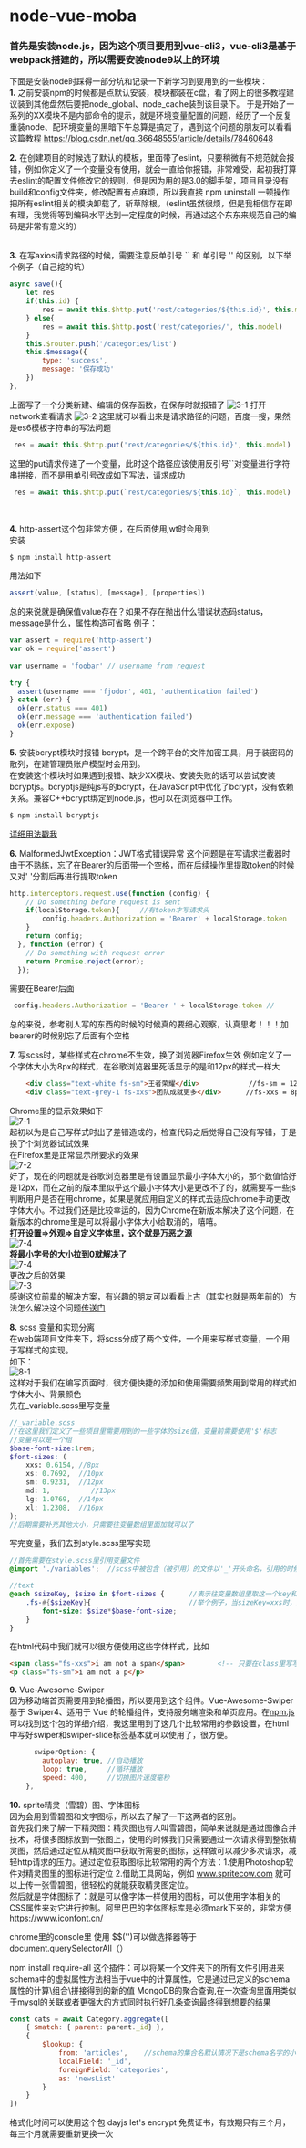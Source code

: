 # node-vue-moba

### 首先是安装node.js，因为这个项目要用到vue-cli3，vue-cli3是基于webpack搭建的，所以需要安装node9以上的环境

下面是安装node时踩得一部分坑和记录一下新学习到要用到的一些模块：<br>
 **1.** 之前安装npm的时候都是点默认安装，模块都装在c盘，看了网上的很多教程建议装到其他盘然后要把node_global、node_cache装到该目录下。
于是开始了一系列的XX模块不是内部命令的提示，就是环境变量配置的问题，经历了一个反复重装node、配环境变量的黑暗下午总算是搞定了，遇到这个问题的朋友可以看看这篇教程 https://blog.csdn.net/qq_36648555/article/details/78460648<br>
 
 **2.** 在创建项目的时候选了默认的模板，里面带了eslint，只要稍微有不规范就会报错，例如你定义了一个变量没有使用，就会一直给你报错，非常难受，起初我打算去eslint的配置文件修改它的规则，但是因为用的是3.0的脚手架，项目目录没有build和config文件夹，修改配置有点麻烦，所以我直接 npm uninstall 一顿操作把所有eslint相关的模块卸载了，斩草除根。（eslint虽然很烦，但是我相信存在即有理，我觉得等到编码水平达到一定程度的时候，再通过这个东东来规范自己的编码是非常有意义的）<br> <br>


**3.** 在写axios请求路径的时候，需要注意反单引号 ``  和 单引号  '' 的区别，以下举个例子（自己挖的坑） <br>

```JavaScript
async save(){
    let res
    if(this.id) {
        res = await this.$http.put('rest/categories/${this.id}', this.model)
    } else{
        res = await this.$http.post('rest/categories/', this.model)
    }
    this.$router.push('/categories/list')
    this.$message({
        type: 'success',
        message: '保存成功'
    })
},
```
上面写了一个分类新建、编辑的保存函数，在保存时就报错了
![3-1](./admin/src/assets/3-1.png)
打开network查看请求
![3-2](./admin/src/assets/3-2.png)
这里就可以看出来是请求路径的问题，百度一搜，果然是es6模板字符串的写法问题
```JavaScript
 res = await this.$http.put('rest/categories/${this.id}', this.model)
```
这里的put请求传递了一个变量，此时这个路径应该使用反引号``对变量进行字符串拼接，而不是用单引号改成如下写法，请求成功
```JavaScript
 res = await this.$http.put(`rest/categories/${this.id}`, this.model)
```
<br>

**4.** http-assert这个包非常方便 ，在后面使用jwt时会用到<br>
安装
```JavaScript
$ npm install http-assert  
```
用法如下
```JavaScript
assert(value, [status], [message], [properties])
```
总的来说就是确保值value存在？如果不存在抛出什么错误状态码status，message是什么，属性构造可省略
例子：
```JavaScript
var assert = require('http-assert')
var ok = require('assert')
 
var username = 'foobar' // username from request
 
try {
  assert(username === 'fjodor', 401, 'authentication failed')
} catch (err) {
  ok(err.status === 401)
  ok(err.message === 'authentication failed')
  ok(err.expose)
}
```
**5.** 安装bcrypt模块时报错
bcrypt，是一个跨平台的文件加密工具，用于装密码的散列，在建管理员账户模型时会用到。<br>
在安装这个模块时如果遇到报错、缺少XX模块、安装失败的话可以尝试安装bcryptjs。bcryptjs是纯js写的bcrypt，在JavaScript中优化了bcrypt，没有依赖关系。兼容C++bcrypt绑定到node.js，也可以在浏览器中工作。 
```JavaScript
$ npm install bcryptjs
```
[详细用法戳我](https://www.npmjs.com/package/bcryptjs)


**6.** MalformedJwtException：JWT格式错误异常
这个问题是在写请求拦截器时由于不熟练，忘了在Bearer的后面带一个空格，而在后续操作里提取token的时候又对' '分割后再进行提取token
```JavaScript
http.interceptors.request.use(function (config) {
    // Do something before request is sent
    if(localStorage.token){     //有token才写请求头
        config.headers.Authorization = 'Bearer' + localStorage.token 
    }
    return config;
  }, function (error) {
    // Do something with request error
    return Promise.reject(error);
  });

```
需要在Bearer后面
```JavaScript
 config.headers.Authorization = 'Bearer ' + localStorage.token //
```
总的来说，参考别人写的东西的时候的时候真的要细心观察，认真思考！！！加bearer的时候别忘了后面有个空格

**7.** 写scss时，某些样式在chrome不生效，换了浏览器Firefox生效
例如定义了一个字体大小为8px的样式，在谷歌浏览器里死活显示的是和12px的样式一样大
```html
    <div class="text-white fs-sm">王者荣耀</div>            //fs-sm = 12px
    <div class="text-grey-1 fs-xxs">团队成就更多</div>      //fs-xxs = 8px
```
Chrome里的显示效果如下<br>
![7-1](./admin/src/assets/7-1.png)<br>
起初以为是自己写样式时出了差错造成的，检查代码之后觉得自己没有写错，于是换了个浏览器试试效果<br>
在Firefox里是正常显示所要求的效果<br>
![7-2](./admin/src/assets/7-2.png)<br>
好了，现在的问题就是谷歌浏览器里是有设置显示最小字体大小的，那个数值恰好是12px，而在之前的版本里似乎这个最小字体大小是更改不了的，就需要写一些js判断用户是否在用chrome，如果是就应用自定义的样式去适应chrome手动更改字体大小。不过我们还是比较幸运的，因为Chrome在新版本解决了这个问题，在新版本的chrome里是可以将最小字体大小给取消的，嘻嘻。<br>
**打开设置=>外观=>自定义字体里，这个就是万恶之源**<br>
![7-4](./admin/src/assets/7-4.png)<br>
**将最小字号的大小拉到0就解决了**<br>
![7-4](./admin/src/assets/7-4.png)<br>
更改之后的效果<br>
![7-3](./admin/src/assets/7-3.png)<br>
感谢这位前辈的解决方案，有兴趣的朋友可以看看上古（其实也就是两年前的）方法怎么解决这个问题[传送门](https://blog.csdn.net/m0_37793545/article/details/74377309)


**8.** scss 变量和实现分离<br>
在web端项目文件夹下，将scss分成了两个文件，一个用来写样式变量，一个用于写样式的实现。
<br>
如下：<br> ![8-1](./admin/src/assets/8-1.png)<br>
这样对于我们在编写页面时，很方便快捷的添加和使用需要频繁用到常用的样式如字体大小、背景颜色<br>
先在_variable.scss里写变量
```scss
//_variable.scss
//在这里我们定义了一些项目里需要用到的一些字体的size值，变量前需要使用'$'标志
//变量可以是一个组
$base-font-size:1rem;
$font-sizes: (
    xxs: 0.6154, //8px
    xs: 0.7692,  //10px
    sm: 0.9231,  //12px
    md: 1,          //13px
    lg: 1.0769,  //14px
    xl: 1.2308,  //16px
);
//后期需要补充其他大小，只需要往变量数组里面加就可以了
```
写完变量，我们去到style.scss里写实现
```scss
//首先需要在style.scss里引用变量文件
@import './variables';  //scss中被包含（被引用）的文件以'_'开头命名，引用的时候不需要'_'

//text
@each $sizeKey, $size in $font-sizes {      //表示往变量数组里取这一个key和对应的值
    .fs-#{$sizeKey}{                        //举个例子，当sizeKey=xxs时，这段表达式相当于  .fs-xxs{font-size: 0.6154*1rem}
        font-size: $size*$base-font-size;
    }
}
```
在html代码中我们就可以很方便使用这些字体样式，比如
```HTML
<span class="fs-xxs">i am not a span</span>        <!-- 只要在class里写写上对应的变量名 -->
<p class="fs-sm">i am not a p</p>     
```



**9.** Vue-Awesome-Swiper <br>
因为移动端首页需要用到轮播图，所以要用到这个组件。Vue-Awesome-Swiper基于 Swiper4、适用于 Vue 的轮播组件，支持服务端渲染和单页应用。在[npm.js](https://www.npmjs.com/package/vue-awesome-swiper) 可以找到这个包的详细介绍，我这里用到了这几个比较常用的参数设置，在html中写好swiper和swiper-slide标签基本就可以使用了，很方便。
```JavaScript
      swiperOption: {
        autoplay: true, //自动播放
        loop: true,     //循环播放
        speed: 400,     //切换图片速度毫秒
    },
```

**10.** sprite精灵（雪碧）图、字体图标 <br>
因为会用到雪碧图和文字图标，所以去了解了一下这两者的区别。  
首先我们来了解一下精灵图：精灵图也有人叫雪碧图，简单来说就是通过图像合并技术，将很多图标放到一张图上，使用的时候我们只需要通过一次请求得到整张精灵图，然后通过定位从精灵图中获取所需要的图标，这样做可以减少多次请求，减轻http请求的压力。通过定位获取图标比较常用的两个方法：1.使用Photoshop软件对精灵图里的图标进行定位  2.借助工具网站，例如 www.spritecow.com 就可以上传一张雪碧图，很轻松的就能获取精灵图定位。  
然后就是字体图标了：就是可以像字体一样使用的图标，可以使用字体相关的CSS属性来对它进行控制。阿里巴巴的字体图标库是必须mark下来的，非常方便 https://www.iconfont.cn/


chrome里的console里 使用 $$('')可以做选择器等于document.querySelectorAll（）

npm install require-all  这个插件：可以将某一个文件夹下的所有文件引用进来
schema中的虚拟属性方法相当于vue中的计算属性，它是通过已定义的schema属性的计算\组合\拼接得到的新的值
MongoDB的聚合查询,在一次查询里面用类似于mysql的关联或者更强大的方式同时执行好几条查询最终得到想要的结果<br>
```Javascript
const cats = await Category.aggregate([
    { $match: { parent: parent._id} },  
    { 
        $lookup: {
            from: 'articles',    //schema的集合名默认情况下是schema名字的小写复数形式
            localField: '_id',
            foreignField: 'categories',
            as: 'newsList'
        }
    }
])
```   
格式化时间可以使用这个包 dayjs
let's encrypt 免费证书，有效期只有三个月，每三个月就需要重新更换一次